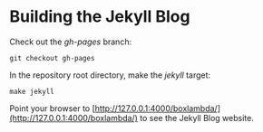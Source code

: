 # Building the Jekyll Blog

Check out the *gh-pages* branch:
```
git checkout gh-pages
```

In the repository root directory, make the *jekyll* target:
```
make jekyll
```

Point your browser to [http://127.0.0.1:4000/boxlambda/](http://127.0.0.1:4000/boxlambda/) to see the Jekyll Blog website.

